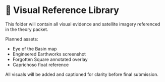 # 📸 Visual Reference Library

This folder will contain all visual evidence and satellite imagery referenced in the theory packet.

Planned assets:
- Eye of the Basin map
- Engineered Earthworks screenshot
- Forgotten Square annotated overlay
- Caprichoso float reference

All visuals will be added and captioned for clarity before final submission.
